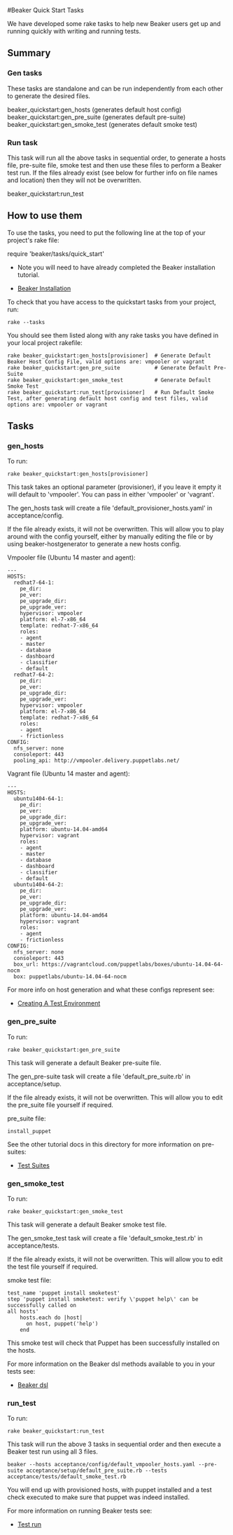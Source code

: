#Beaker Quick Start Tasks

We have developed some rake tasks to help new Beaker users get up and running quickly with writing and running tests.

## Summary

### Gen tasks

These tasks are standalone and can be run independently from each other to generate the desired files.

beaker_quickstart:gen_hosts  (generates default host config)
beaker_quickstart:gen_pre_suite  (generates default pre-suite)
beaker_quickstart:gen_smoke_test  (generates default smoke test)

### Run task

This task will run all the above tasks in sequential order, to generate a hosts file, pre-suite file, smoke test and then use these files
to perform a Beaker test run. If the files already exist (see below for further info on file names and location) then they will not be
overwritten.
 
beaker_quickstart:run_test


## How to use them

To use the tasks, you need to put the following line at the top of your project's rake file:

require 'beaker/tasks/quick_start'

* Note you will need to have already completed the Beaker installation tutorial.

* [Beaker Installation](installation.md)

To check that you have access to the quickstart tasks from your project, run:

    rake --tasks
    
You should see them listed along with any rake tasks you have defined in your local project rakefile:

    rake beaker_quickstart:gen_hosts[provisioner]  # Generate Default Beaker Host Config File, valid options are: vmpooler or vagrant
    rake beaker_quickstart:gen_pre_suite           # Generate Default Pre-Suite
    rake beaker_quickstart:gen_smoke_test          # Generate Default Smoke Test
    rake beaker_quickstart:run_test[provisioner]   # Run Default Smoke Test, after generating default host config and test files, valid options are: vmpooler or vagrant


## Tasks

### gen_hosts

To run:

    rake beaker_quickstart:gen_hosts[provisioner]

This task takes an optional parameter (provisioner), if you leave it empty it will default to 'vmpooler'. You can pass in either 'vmpooler' 
or 'vagrant'.

The gen_hosts task will create a file 'default_provisioner_hosts.yaml' in acceptance/config.

If the file already exists, it will not be overwritten. This will allow you to play around with the config yourself, either by manually 
editing the file or by using beaker-hostgenerator to generate a new hosts config.

Vmpooler file (Ubuntu 14 master and agent):

    ---
    HOSTS:
      redhat7-64-1:
        pe_dir: 
        pe_ver: 
        pe_upgrade_dir: 
        pe_upgrade_ver: 
        hypervisor: vmpooler
        platform: el-7-x86_64
        template: redhat-7-x86_64
        roles:
        - agent
        - master
        - database
        - dashboard
        - classifier
        - default
      redhat7-64-2:
        pe_dir: 
        pe_ver: 
        pe_upgrade_dir: 
        pe_upgrade_ver: 
        hypervisor: vmpooler
        platform: el-7-x86_64
        template: redhat-7-x86_64
        roles:
        - agent
        - frictionless
    CONFIG:
      nfs_server: none
      consoleport: 443
      pooling_api: http://vmpooler.delivery.puppetlabs.net/
    


Vagrant file (Ubuntu 14 master and agent):

    ---
    HOSTS:
      ubuntu1404-64-1:
        pe_dir: 
        pe_ver: 
        pe_upgrade_dir: 
        pe_upgrade_ver: 
        platform: ubuntu-14.04-amd64
        hypervisor: vagrant
        roles:
        - agent
        - master
        - database
        - dashboard
        - classifier
        - default
      ubuntu1404-64-2:
        pe_dir: 
        pe_ver: 
        pe_upgrade_dir: 
        pe_upgrade_ver: 
        platform: ubuntu-14.04-amd64
        hypervisor: vagrant
        roles:
        - agent
        - frictionless
    CONFIG:
      nfs_server: none
      consoleport: 443
      box_url: https://vagrantcloud.com/puppetlabs/boxes/ubuntu-14.04-64-nocm
      box: puppetlabs/ubuntu-14.04-64-nocm


For more info on host generation and what these configs represent see:

* [Creating A Test Environment](creating_a_test_environment.md)


### gen_pre_suite

To run:

    rake beaker_quickstart:gen_pre_suite
    
This task will generate a default Beaker pre-suite file.

The gen_pre-suite task will create a file 'default_pre_suite.rb' in acceptance/setup.

If the file already exists, it will not be overwritten. This will allow you to edit the pre_suite file yourself if required.

pre_suite file:

    install_puppet
  
See the other tutorial docs in this directory for more information on pre-suites:

* [Test Suites](test_suites.md)


### gen_smoke_test

To run:

    rake beaker_quickstart:gen_smoke_test
    
This task will generate a default Beaker smoke test file.

The gen_smoke_test task will create a file 'default_smoke_test.rb' in acceptance/tests.

If the file already exists, it will not be overwritten. This will allow you to edit the test file yourself if required.

smoke test file:

    test_name 'puppet install smoketest'
    step 'puppet install smoketest: verify \'puppet help\' can be successfully called on
    all hosts'
        hosts.each do |host|
          on host, puppet('help')
        end
  
This smoke test will check that Puppet has been successfully installed on the hosts.

For more information on the Beaker dsl methods available to you in your tests see:

- [Beaker dsl](how_to/the_beaker_dsl.md)


### run_test

To run:
  
    rake beaker_quickstart:run_test
    
This task will run the above 3 tasks in sequential order and then execute a Beaker test run using all 3 files.

    beaker --hosts acceptance/config/default_vmpooler_hosts.yaml --pre-suite acceptance/setup/default_pre_suite.rb --tests 
    acceptance/tests/default_smoke_test.rb

You will end up with provisioned hosts, with puppet installed and a test check executed to make sure that puppet was indeed installed.

For more information on running Beaker tests see:

* [Test run](test_run.md)
 

